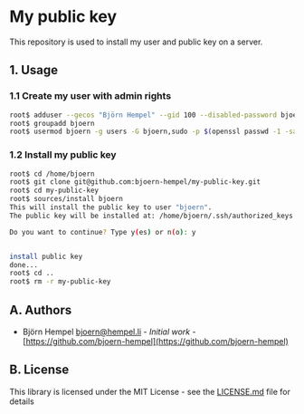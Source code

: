 # My public key

This repository is used to install my user and public key on a server.

## 1. Usage

### 1.1 Create my user with admin rights

```bash
root$ adduser --gecos "Björn Hempel" --gid 100 --disabled-password bjoern
root$ groupadd bjoern
root$ usermod bjoern -g users -G bjoern,sudo -p $(openssl passwd -1 -salt shaker "$password")
```

### 1.2 Install my public key

```bash
root$ cd /home/bjoern
root$ git clone git@github.com:bjoern-hempel/my-public-key.git
root$ cd my-public-key
root$ sources/install bjoern
This will install the public key to user "bjoern".
The public key will be installed at: /home/bjoern/.ssh/authorized_keys

Do you want to continue? Type y(es) or n(o): y


install public key
done...
root$ cd ..
root$ rm -r my-public-key
```

## A. Authors

* Björn Hempel <bjoern@hempel.li> - _Initial work_ - [https://github.com/bjoern-hempel](https://github.com/bjoern-hempel)

## B. License

This library is licensed under the MIT License - see the [LICENSE.md](/LICENSE.md) file for details
